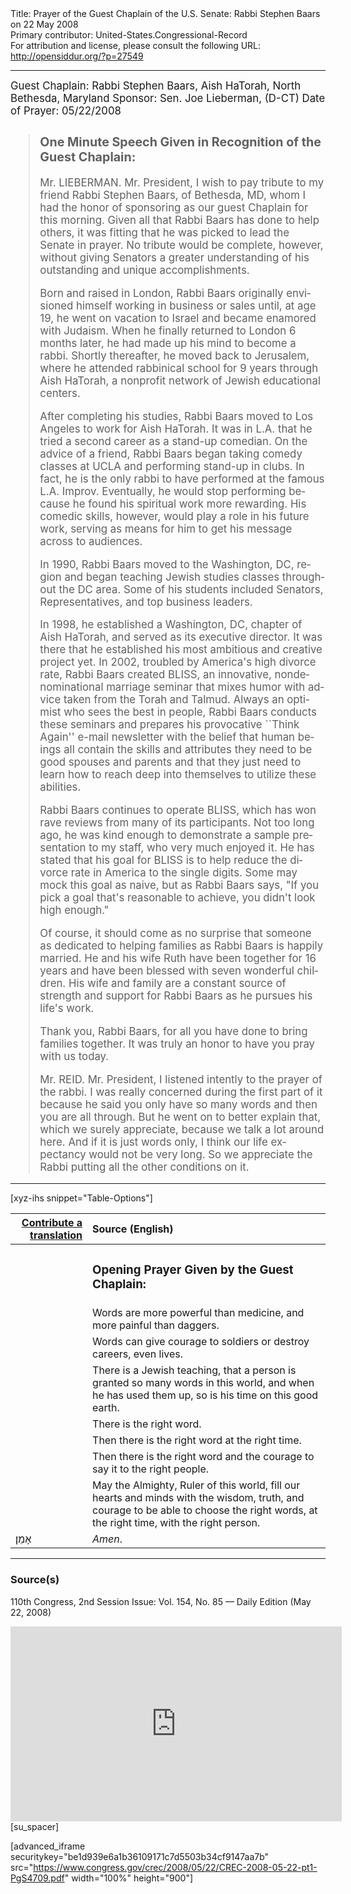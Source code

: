 <html>
<head></head>
<body>
Title: Prayer of the Guest Chaplain of the U.S. Senate: Rabbi Stephen Baars on 22 May 2008<br />
Primary contributor: United-States.Congressional-Record<br />
For attribution and license, please consult the following URL: <a href="http://opensiddur.org/?p=27549">http://opensiddur.org/?p=27549</a>
<p />
<hr />

<div class="english" lang="en" style="font-size:1.2em;">
Guest Chaplain: Rabbi Stephen Baars, Aish HaTorah, North Bethesda, Maryland
Sponsor: Sen. Joe Lieberman, (D-CT)
Date of Prayer: 05/22/2008

<blockquote>
<h3>One Minute Speech Given in Recognition of the Guest Chaplain:</h3>

Mr. LIEBERMAN. Mr. President, I wish to pay tribute to my friend Rabbi Stephen Baars, of Bethesda, MD, whom I had the honor of sponsoring as our guest Chaplain for this morning. Given all that Rabbi Baars has done to help others, it was fitting that he was picked to lead the Senate in prayer. No tribute would be complete, however, without giving Senators a greater understanding of his outstanding and unique accomplishments.

Born and raised in London, Rabbi Baars originally envisioned himself working in business or sales until, at age 19, he went on vacation to Israel and became enamored with Judaism. When he finally returned to London 6 months later, he had made up his mind to become a rabbi. Shortly thereafter, he moved back to Jerusalem, where he attended rabbinical school for 9 years through Aish HaTorah, a nonprofit network of Jewish educational centers.
  
After completing his studies, Rabbi Baars moved to Los Angeles to work for Aish HaTorah. It was in L.A. that he tried a second career as a stand-up comedian. On the advice of a friend, Rabbi Baars began taking comedy classes at UCLA and performing stand-up in clubs. In fact, he is the only rabbi to have performed at the famous L.A. Improv. Eventually, he would stop performing because he found his spiritual work more rewarding. His comedic skills, however, would play a role in his future work, serving as means for him to get his message across to audiences.

In 1990, Rabbi Baars moved to the Washington, DC, region and began teaching Jewish studies classes throughout the DC area. Some of his students included Senators, Representatives, and top business leaders. 

In 1998, he established a Washington, DC, chapter of Aish HaTorah, and served as its executive director. It was there that he established his most ambitious and creative project yet. In 2002, troubled by America's high divorce rate, Rabbi Baars created BLISS, an innovative, nondenominational marriage seminar that mixes humor with advice taken from the Torah and Talmud. Always an optimist who sees the best in people, Rabbi Baars conducts these seminars and prepares his provocative ``Think Again'' e-mail newsletter with the belief that human beings all contain the skills and attributes they need to be good spouses and parents and that they just need to learn how to reach deep into themselves to utilize these abilities.

Rabbi Baars continues to operate BLISS, which has won rave reviews from many of its participants. Not too long ago, he was kind enough to demonstrate a sample presentation to my staff, who very much enjoyed it. He has stated that his goal for BLISS is to help reduce the divorce rate in America to the single digits. Some may mock this goal as naive, but as Rabbi Baars says, "If you pick a goal that's reasonable to achieve, you didn't look high enough."

Of course, it should come as no surprise that someone as dedicated to helping families as Rabbi Baars is happily married. He and his wife Ruth have been together for 16 years and have been blessed with seven wonderful children. His wife and family are a constant source of strength and support for Rabbi Baars as he pursues his life's work.

Thank you, Rabbi Baars, for all you have done to bring families together. It was truly an honor to have you pray with us today.

Mr. REID. Mr. President, I listened intently to the prayer of the rabbi. I was really concerned during the first part of it because he said you only have so many words and then you are all through. But he went on to better explain that, which we surely appreciate, because we talk a lot around here. And if it is just words only, I think our life expectancy would not be very long. So we appreciate the Rabbi putting all the other conditions on it.
</blockquote>
</div>

<hr />

[xyz-ihs snippet="Table-Options"]<table style="margin-left: auto; margin-right: auto;" class="draggable">
<thead><tr><th id="x" style="text-align: right;"><a href="/translate/" target="_blank" rel="noopener">Contribute a translation</a></th><th style="text-align: left;">Source (English)</th></tr></thead>
<tbody>
<tr><td style="vertical-align:top;">
<div class="liturgy" lang="he">

</span></div></td>
 
<td style="vertical-align:top;">
<div class="english" lang="en">
<h3>Opening Prayer Given by the Guest Chaplain:</h3>
</div></td></tr>

<tr><td style="vertical-align:top;">
<div class="liturgy" lang="he">

</span></div></td>
 
<td style="vertical-align:top;">
<div class="english" lang="en">
Words are more powerful than medicine, 
and more painful than daggers.
</div></td></tr>


<tr><td style="vertical-align:top;">
<div class="liturgy" lang="he">

</span></div></td>
 
<td style="vertical-align:top;">
<div class="english" lang="en">
Words can give courage to soldiers 
or destroy careers, 
even lives.
</div></td></tr>


<tr><td style="vertical-align:top;">
<div class="liturgy" lang="he">

</span></div></td>
 
<td style="vertical-align:top;">
<div class="english" lang="en">
There is a Jewish teaching, 
that a person is granted so many words in this world, 
and when he has used them up, 
so is his time on this good earth.
</div></td></tr>


<tr><td style="vertical-align:top;">
<div class="liturgy" lang="he">

</span></div></td>
 
<td style="vertical-align:top;">
<div class="english" lang="en">
There is the right word.
</div></td></tr>


<tr><td style="vertical-align:top;">
<div class="liturgy" lang="he">

</span></div></td>
 
<td style="vertical-align:top;">
<div class="english" lang="en">
Then there is the right word 
at the right time.
</div></td></tr>


<tr><td style="vertical-align:top;">
<div class="liturgy" lang="he">

</span></div></td>
 
<td style="vertical-align:top;">
<div class="english" lang="en">
Then there is the right word 
and the courage to say it 
to the right people.
</div></td></tr>


<tr><td style="vertical-align:top;">
<div class="liturgy" lang="he">

</span></div></td>
 
<td style="vertical-align:top;">
<div class="english" lang="en">
May the Almighty, Ruler of this world, 
fill our hearts and minds 
with the wisdom, 
truth, 
and courage 
to be able to choose the right words, 
at the right time, 
with the right person. 
</div></td></tr>


<tr><td style="vertical-align:top;">
<div class="liturgy" lang="he">
אָמֵן׃
</span></div></td>
 
<td style="vertical-align:top;">
<div class="english" lang="en">
<em>Amen</em>.
</div></td></tr>
</tbody></table>

<hr />

<h3>Source(s)</h3>

110th Congress, 2nd Session
Issue: Vol. 154, No. 85 — Daily Edition (May 22, 2008)

<iframe width=530 height=312 src='https://www.c-span.org/video/standalone/?c4509041/rabbi-stephen-baars-aish-hatorah-north-bethesda-md' allowfullscreen='allowfullscreen' frameborder=0></iframe>[su_spacer]

[advanced_iframe securitykey="be1d939e6a1b36109171c7d5503b34cf9147aa7b" src="https://www.congress.gov/crec/2008/05/22/CREC-2008-05-22-pt1-PgS4709.pdf" width="100%" height="900"]
</body>
</html>